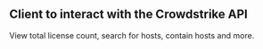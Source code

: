 ## Client to interact with the Crowdstrike API
View total license count, search for hosts, contain hosts and more.
